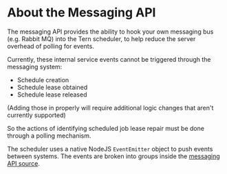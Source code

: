 # About the Messaging API

The messaging API provides the ability to hook your own messaging bus (e.g. Rabbit MQ) into the Tern scheduler, to help reduce the server overhead of polling for events.

Currently, these internal service events cannot be triggered through the messaging system:

* Schedule creation
* Schedule lease obtained
* Schedule lease released

(Adding those in properly will require additional logic changes that aren't currently supported)

So the actions of identifying scheduled job lease repair must be done through a polling mechanism.

The scheduler uses a native NodeJS `EventEmitter` object to push events between systems.  The events are broken into groups inside the [messaging API source](api.ts).

